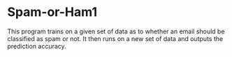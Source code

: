 # Spam-or-Ham1
This program trains on a given set of data as to whether an email should be classified as spam or not. It then runs on a new set of data and outputs the prediction accuracy.
